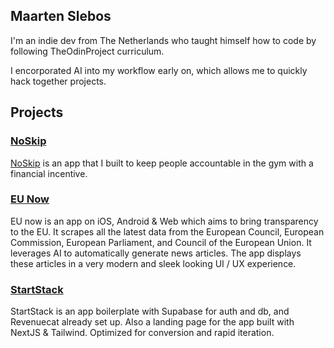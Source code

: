 ## Maarten Slebos
I'm an indie dev from The Netherlands who taught himself how to code by following TheOdinProject curriculum. 

I encorporated AI into my workflow early on, which allows me to quickly hack together projects. 

## Projects 
### <ins>NoSkip</ins>
[NoSkip](https://noskip.app) is an app that I built to keep people accountable in the gym with a financial incentive. 

### <ins>EU Now</ins>
EU now is an app on iOS, Android & Web which aims to bring transparency to the EU. It scrapes all the latest data from the European Council, European Commission, European Parliament, and Council of the European Union. It leverages AI to automatically generate news articles. The app displays these articles in a very modern and sleek looking UI / UX experience. 


### <ins>StartStack</ins>
StartStack is an app boilerplate with Supabase for auth and db, and Revenuecat already set up.
Also a landing page for the app built with NextJS & Tailwind. Optimized for conversion and rapid iteration. 
